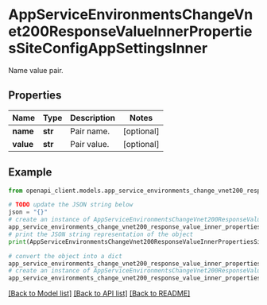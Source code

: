 # AppServiceEnvironmentsChangeVnet200ResponseValueInnerPropertiesSiteConfigAppSettingsInner

Name value pair.

## Properties

Name | Type | Description | Notes
------------ | ------------- | ------------- | -------------
**name** | **str** | Pair name. | [optional] 
**value** | **str** | Pair value. | [optional] 

## Example

```python
from openapi_client.models.app_service_environments_change_vnet200_response_value_inner_properties_site_config_app_settings_inner import AppServiceEnvironmentsChangeVnet200ResponseValueInnerPropertiesSiteConfigAppSettingsInner

# TODO update the JSON string below
json = "{}"
# create an instance of AppServiceEnvironmentsChangeVnet200ResponseValueInnerPropertiesSiteConfigAppSettingsInner from a JSON string
app_service_environments_change_vnet200_response_value_inner_properties_site_config_app_settings_inner_instance = AppServiceEnvironmentsChangeVnet200ResponseValueInnerPropertiesSiteConfigAppSettingsInner.from_json(json)
# print the JSON string representation of the object
print(AppServiceEnvironmentsChangeVnet200ResponseValueInnerPropertiesSiteConfigAppSettingsInner.to_json())

# convert the object into a dict
app_service_environments_change_vnet200_response_value_inner_properties_site_config_app_settings_inner_dict = app_service_environments_change_vnet200_response_value_inner_properties_site_config_app_settings_inner_instance.to_dict()
# create an instance of AppServiceEnvironmentsChangeVnet200ResponseValueInnerPropertiesSiteConfigAppSettingsInner from a dict
app_service_environments_change_vnet200_response_value_inner_properties_site_config_app_settings_inner_from_dict = AppServiceEnvironmentsChangeVnet200ResponseValueInnerPropertiesSiteConfigAppSettingsInner.from_dict(app_service_environments_change_vnet200_response_value_inner_properties_site_config_app_settings_inner_dict)
```
[[Back to Model list]](../README.md#documentation-for-models) [[Back to API list]](../README.md#documentation-for-api-endpoints) [[Back to README]](../README.md)


